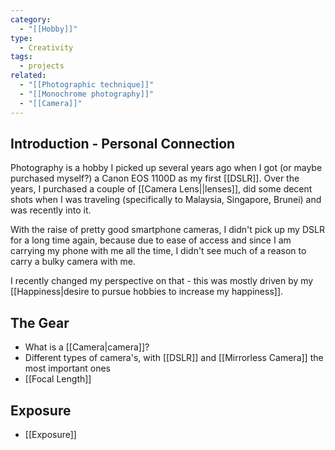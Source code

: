 ```yaml
---
category:
  - "[[Hobby]]"
type:
  - Creativity
tags:
  - projects
related:
  - "[[Photographic technique]]"
  - "[[Monochrome photography]]"
  - "[[Camera]]"
---
```

## Introduction - Personal Connection

Photography is a hobby I picked up several years ago when I got (or maybe purchased myself?) a Canon EOS 1100D as my first [[DSLR]]. Over the years, I purchased a couple of [[Camera Lens||lenses]], did some decent shots when I was traveling (specifically to Malaysia, Singapore, Brunei) and was recently into it. 

With the raise of pretty good smartphone cameras, I didn't pick up my DSLR for a long time again, because due to ease of access and since I am carrying my phone with me all the time, I didn't see much of a reason to carry a bulky camera with me.

I recently changed my perspective on that - this was mostly driven by my [[Happiness|desire to pursue hobbies to increase my happiness]].

## The Gear

- What is a [[Camera|camera]]?
- Different types of camera's, with [[DSLR]] and [[Mirrorless Camera]] the most important ones
- [[Focal Length]]

## Exposure

- [[Exposure]]





